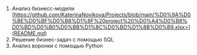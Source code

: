 1. Анализ бизнесс-модели [https://github.com/KaterinaNovikova/Projects/blob/main/%D0%9A%D0%BE%D0%BF%D0%B8%D1%8F%20project%20%D0%A4%D0%B8%D0%BD%D0%B0%D0%BB%D1%8C%D0%BD%D1%8B%D0%B9.xlsx>](README.md)
2. Решение бизнес-задач с помощью SQL 
3. Анализ воронки с помощью Python
